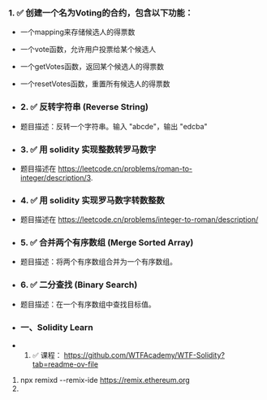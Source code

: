 ### 1.  ✅ 创建一个名为Voting的合约，包含以下功能：
- 一个mapping来存储候选人的得票数
- 一个vote函数，允许用户投票给某个候选人
- 一个getVotes函数，返回某个候选人的得票数
- 一个resetVotes函数，重置所有候选人的得票数

- ### 2. ✅ 反转字符串 (Reverse String)
- 题目描述：反转一个字符串。输入 "abcde"，输出 "edcba"

- ### 3. ✅  用 solidity 实现整数转罗马数字
- 题目描述在 https://leetcode.cn/problems/roman-to-integer/description/3.

- ### 4. ✅  用 solidity 实现罗马数字转数整数
- 题目描述在 https://leetcode.cn/problems/integer-to-roman/description/

- ### 5. ✅  合并两个有序数组 (Merge Sorted Array)
- 题目描述：将两个有序数组合并为一个有序数组。

- ### 6. ✅  二分查找 (Binary Search)
- 题目描述：在一个有序数组中查找目标值。

- ### 一、Solidity Learn
- 1. ✅  课程： https://github.com/WTFAcademy/WTF-Solidity?tab=readme-ov-file
1.  npx remixd --remix-ide https://remix.ethereum.org
2. 
